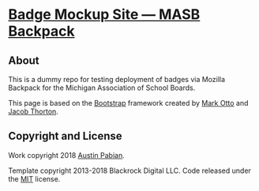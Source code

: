 # [Badge Mockup Site — MASB Backpack](https://masb.org)

## About

This is a dummy repo for testing deployment of badges via Mozilla Backpack for the Michigan Association of School Boards.

This page is based on the [Bootstrap](http://getbootstrap.com/) framework created by [Mark Otto](https://twitter.com/mdo) and [Jacob Thorton](https://twitter.com/fat).

## Copyright and License

Work copyright 2018 [Austin Pabian](https://austinpabian.design).

Template copyright 2013-2018 Blackrock Digital LLC. Code released under the [MIT](https://github.com/BlackrockDigital/startbootstrap-3-col-portfolio/blob/gh-pages/LICENSE) license.

